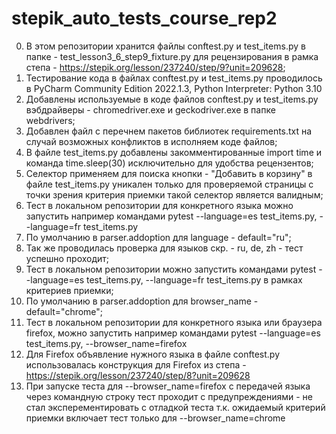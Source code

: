 # stepik_auto_tests_course_rep2
0. В этом репозитории хранится файлы conftest.py и test_items.py в папке - test_lesson3_6_step9_fixture.py 
для рецензирования в рамка степа - https://stepik.org/lesson/237240/step/9?unit=209628; 
1. Тестирование кода в файлах conftest.py и test_items.py проводилось в PyCharm Community Edition 2022.1.3, Python Interpreter: Python 3.10
2. Добавлены используемые в коде файлов conftest.py и test_items.py вэбдрайверы - chromedriver.exe и geckodriver.exe в папке webdrivers;
3. Добавлен файл с перечнем пакетов библиотек requirements.txt на случай возможных конфликтов в исполняем коде файлов;
4. В файле test_items.py добавлены закомментированные import time и команда time.sleep(30) исключительно для  удобства рецензентов;
5. Селектор применяем для поиска кнопки - "Добавить в корзину" в файле test_items.py уникален только для проверяемой страницы с точки зрения критерия приемки такой селектор является валидным;
6. Тест в локальном репозитории для конкретного языка можно запустить например командами pytest --language=es test_items.py, --language=fr test_items.py
7. По умолчанию в parser.addoption для language - default="ru";
8. Так же проводилась проверка для языков скр. - ru, de, zh - тест успешно проходит;  
9. Тест в локальном репозитории можно запустить командами pytest --language=es test_items.py, --language=fr test_items.py в рамках критериев приемки; 
10. По умолчанию в parser.addoption для browser_name - default="chrome";
11. Тест в локальном репозитории для конкретного языка или браузера firefox, можно запустить например командами pytest --language=es test_items.py, --browser_name=firefox
12. Для Firefox объявление нужного языка в файле conftest.py использовалась конструкция для Firefox из степа - https://stepik.org/lesson/237240/step/8?unit=209628
13. При запуске теста для --browser_name=firefox с передачей языка через командную строку тест проходит с предупреждениями - не стал эксперементировать с отладкой теста т.к. ожидаемый критерий приемки включает тест только для --browser_name=chrome
 